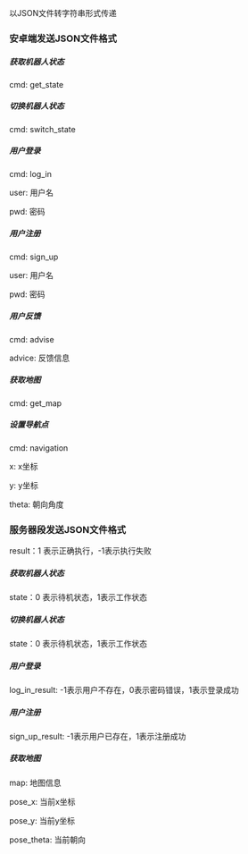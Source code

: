 以JSON文件转字符串形式传递

### 安卓端发送JSON文件格式

##### 获取机器人状态

cmd: get_state

##### 切换机器人状态

cmd: switch_state

##### 用户登录

cmd: log_in

user: 用户名

pwd: 密码

##### 用户注册

cmd: sign_up

user: 用户名

pwd: 密码

##### 用户反馈

cmd: advise

advice: 反馈信息

##### 获取地图

cmd: get_map

##### 设置导航点

cmd: navigation

x: x坐标

y: y坐标

theta: 朝向角度

### 服务器段发送JSON文件格式

result：1 表示正确执行，-1表示执行失败

##### 获取机器人状态

state：0 表示待机状态，1表示工作状态

##### 切换机器人状态

state：0 表示待机状态，1表示工作状态

##### 用户登录

log_in_result: -1表示用户不存在，0表示密码错误，1表示登录成功

##### 用户注册

sign_up_result: -1表示用户已存在，1表示注册成功

##### 获取地图

map: 地图信息

pose_x: 当前x坐标

pose_y: 当前y坐标

pose_theta: 当前朝向

